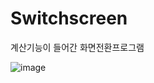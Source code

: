 # Switchscreen
계산기능이 들어간 화면전환프로그램

![image](https://user-images.githubusercontent.com/112944851/215023406-f41a8b35-d537-4db5-9a14-c74134f48232.png)
